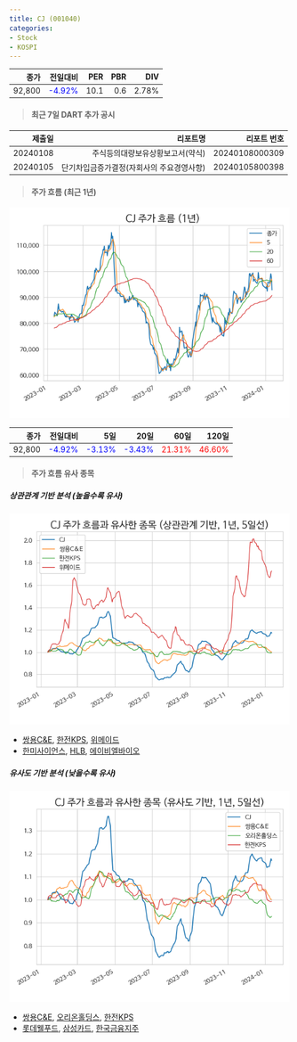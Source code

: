 ```yaml
---
title: CJ (001040)
categories:
- Stock
- KOSPI
---
```


|종가|전일대비|PER|PBR|DIV|
|---:|-------:|--:|--:|--:|
|92,800|<span style="color: blue">-4.92%</span>|10.1|0.6|2.78%|

<!-- more -->

> #### 최근 7일 DART 추가 공시

|제출일|리포트명|리포트 번호|
|-----:|-------:|----------:|
|20240108|주식등의대량보유상황보고서(약식)|20240108000309|
|20240105|단기차입금증가결정(자회사의 주요경영사항)|20240105800398|

> #### 주가 흐름 (최근 1년)

![001040](/assets/images/stock/001040.png)

|종가|전일대비|5일|20일|60일|120일|
|---:|-------:|--:|---:|---:|----:|
|92,800|<span style="color: blue">-4.92%</span>|<span style="color: blue">-3.13%</span>|<span style="color: blue">-3.43%</span>|<span style="color: red">21.31%</span>|<span style="color: red">46.60%</span>|

> #### 주가 흐름 유사 종목

##### 상관관계 기반 분석 (높을수록 유사)
![001040](/assets/images/stock/001040_corr.png)
- [쌍용C&E](/003410/), [한전KPS](/051600/), [위메이드](/112040/)
- [한미사이언스](/008930/), [HLB](/028300/), [에이비엘바이오](/298380/)

##### 유사도 기반 분석 (낮을수록 유사)	
![001040](/assets/images/stock/001040_sim.png)
- [쌍용C&E](/003410/), [오리온홀딩스](/001800/), [한전KPS](/051600/)
- [롯데웰푸드](/280360/), [삼성카드](/029780/), [한국금융지주](/071050/)
